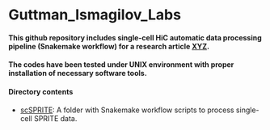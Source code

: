 # Guttman_Ismagilov_Labs

#### This github repository includes single-cell HiC automatic data processing pipeline (Snakemake workflow) for a research article [XYZ](https://github.com/caltech-bioinformatics-resource-center/Guttman_Ismagilov_Labs).  
#### The codes have been tested under UNIX environment with proper installation of necessary software tools.
####
#### Directory contents 
* [scSPRITE](https://github.com/caltech-bioinformatics-resource-center/Guttman_Ismagilov_Labs/tree/master/scSPRITE): A folder with Snakemake workflow scripts to process single-cell SPRITE data.

